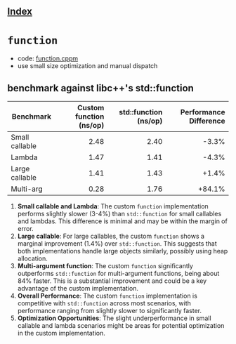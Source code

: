 ## [Index](../README.md)

# `function`

- code: [function.cppm](../module/function.cppm)
- use small size optimization and manual dispatch

## benchmark against libc++'s std::function

| Benchmark | Custom function (ns/op) | std::function (ns/op) | Performance Difference |
|-----------|------------------------:|----------------------:|----------------------:|
| Small callable | 2.48 | 2.40 | -3.3% |
| Lambda | 1.47 | 1.41 | -4.3% |
| Large callable | 1.41 | 1.43 | +1.4% |
| Multi-arg | 0.28 | 1.76 | +84.1% |


1. **Small callable and Lambda**: The custom `function` implementation performs slightly slower (3-4%) than `std::function` for small callables and lambdas. This difference is minimal and may be within the margin of error.
2. **Large callable**: For large callables, the custom `function` shows a marginal improvement (1.4%) over `std::function`. This suggests that both implementations handle large objects similarly, possibly using heap allocation.
3. **Multi-argument function**: The custom `function` significantly outperforms `std::function` for multi-argument functions, being about 84% faster. This is a substantial improvement and could be a key advantage of the custom implementation.
4. **Overall Performance**: The custom `function` implementation is competitive with `std::function` across most scenarios, with performance ranging from slightly slower to significantly faster.
5. **Optimization Opportunities**: The slight underperformance in small callable and lambda scenarios might be areas for potential optimization in the custom implementation.
